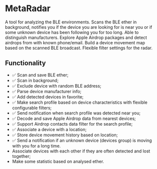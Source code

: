 # MetaRadar

A tool for analyzing the BLE environments. Scans the BLE ether in background, notifies you if the device you are looking for is near you or if some unknown device has been following you for too long. Able to distinguish manufacturers. Explore Apple Airdrop packages and detect airdrops from with known phone/email. Build a device movement map based on the scanned BLE broadcast. Flexible filter settings for the radar.

## Functionality

* ✅ Scan and save BLE ether;
* ✅ Scan in background;
* ✅ Exclude device with random BLE address;
* ✅ Parse device manufacturer info;
* ✅ Add detected devices in favorite;
* ✅ Make search profile based on device characteristics with flexible configurable filters;
* ✅ Send notification when search profile was detected near you;
* ✅ Decode and save Apple Airdrop data from nearest devices;
* ✅ Support Airdrop contacts data filter for the search profile;
* ✅ Associate a device with a location;
* ✅ Store device movement history based on location;
* ✅ Send a notification if an unknown device (devices group) is moving with you for a long time.
* Associate devices with each other if they are often detected and lost together;
* Make some statistic based on analysed ether.
